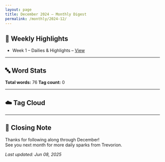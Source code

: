 ```yaml
---
layout: page
title: December 2024 – Monthly Digest
permalink: /monthly/2024-12/
---
```


## 📅 Weekly Highlights

- Week 1 – Dailies & Highlights – [View](/2024/12/30/week-1.html)

---

## 🔤 Word Stats

**Total words:** 76
**Tag count:** 0

---

## ☁️ Tag Cloud


---

## 🌟 Closing Note

Thanks for following along through December!  
See you next month for more daily sparks from Trevorion.

_Last updated: Jun 08, 2025_